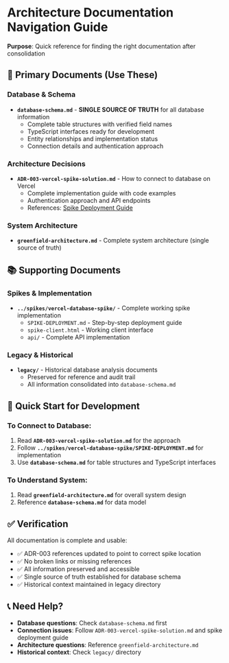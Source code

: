 # Architecture Documentation Navigation Guide

**Purpose**: Quick reference for finding the right documentation after consolidation

## 🎯 **Primary Documents (Use These)**

### Database & Schema
- **`database-schema.md`** - **SINGLE SOURCE OF TRUTH** for all database information
  - Complete table structures with verified field names
  - TypeScript interfaces ready for development
  - Entity relationships and implementation status
  - Connection details and authentication approach

### Architecture Decisions
- **`ADR-003-vercel-spike-solution.md`** - How to connect to database on Vercel
  - Complete implementation guide with code examples
  - Authentication approach and API endpoints
  - References: [Spike Deployment Guide](../spikes/vercel-database-spike/SPIKE-DEPLOYMENT.md)

### System Architecture
- **`greenfield-architecture.md`** - Complete system architecture (single source of truth)

## 📚 **Supporting Documents**

### Spikes & Implementation
- **`../spikes/vercel-database-spike/`** - Complete working spike implementation
  - `SPIKE-DEPLOYMENT.md` - Step-by-step deployment guide
  - `spike-client.html` - Working client interface
  - `api/` - Complete API implementation

### Legacy & Historical
- **`legacy/`** - Historical database analysis documents
  - Preserved for reference and audit trail
  - All information consolidated into `database-schema.md`

## 🚀 **Quick Start for Development**

### To Connect to Database:
1. Read **`ADR-003-vercel-spike-solution.md`** for the approach
2. Follow **`../spikes/vercel-database-spike/SPIKE-DEPLOYMENT.md`** for implementation
3. Use **`database-schema.md`** for table structures and TypeScript interfaces

### To Understand System:
1. Read **`greenfield-architecture.md`** for overall system design
2. Reference **`database-schema.md`** for data model

## ✅ **Verification**

All documentation is complete and usable:
- ✅ ADR-003 references updated to point to correct spike location
- ✅ No broken links or missing references
- ✅ All information preserved and accessible
- ✅ Single source of truth established for database schema
- ✅ Historical context maintained in legacy directory

## 📞 **Need Help?**

- **Database questions**: Check `database-schema.md` first
- **Connection issues**: Follow `ADR-003-vercel-spike-solution.md` and spike deployment guide
- **Architecture questions**: Reference `greenfield-architecture.md`
- **Historical context**: Check `legacy/` directory
